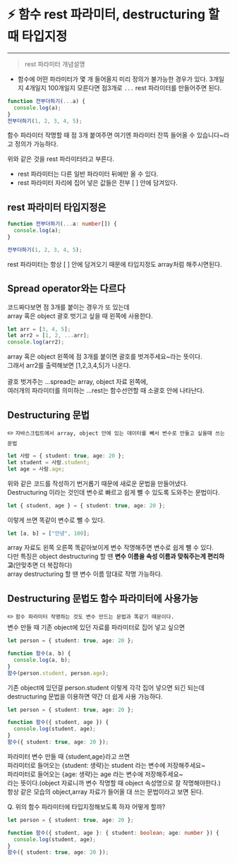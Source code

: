 # ⚡️ 함수 rest 파라미터, destructuring 할 때 타입지정

---

> rest 파라미터 개념설명

- 함수에 어떤 파라미터가 몇 개 들어올지 미리 정의가 불가능한 경우가 있다.
  3개일지 4개일지 100개일지 모른다면 점3개로 `...` rest 파라미터를 만들어주면 된다.

```ts
function 전부더하기(...a) {
  console.log(a);
}
전부더하기(1, 2, 3, 4, 5);
```

함수 파라미터 작명할 때 점 3개 붙여주면 여기엔 파라미터 잔뜩 들어올 수 있습니다~라고 정의가 가능하다.

위와 같은 것을 rest 파라미터라고 부른다.

- rest 파라미터는 다른 일반 파라미터 뒤에만 올 수 있다.
- rest 파라미터 자리에 집어 넣은 값들은 전부 [ ] 안에 담겨있다.

## rest 파라미터 타입지정은

```ts
function 전부더하기(...a: number[]) {
  console.log(a);
}

전부더하기(1, 2, 3, 4, 5);
```

rest 파라미터는 항상 [ ] 안에 담겨오기 때문에 타입지정도 array처럼 해주시면된다.

## Spread operator와는 다르다

코드짜다보면 점 3개를 붙이는 경우가 또 있는데</br>
array 혹은 object 괄호 벗기고 싶을 때 왼쪽에 사용한다.</br>

```ts
let arr = [3, 4, 5];
let arr2 = [1, 2, ...arr];
console.log(arr2);
```

array 혹은 object 왼쪽에 점 3개를 붙이면 괄호를 벗겨주세요~라는 뜻이다.</br>
그래서 arr2를 출력해보면 [1,2,3,4,5]가 나온다.</br>
</br>
괄호 벗겨주는 ...spread는 array, object 자료 왼쪽에,</br>
여러개의 파라미터를 의미하는 ...rest는 함수선언할 때 소괄호 안에 나타난다.</br>

## Destructuring 문법

✏️ `자바스크립트에서 array, object 안에 있는 데이터를 빼서 변수로 만들고 싶을때 쓰는 문법`

```ts
let 사람 = { student: true, age: 20 };
let student = 사람.student;
let age = 사람.age;
```

위와 같은 코드를 작성하기 번거롭기 때문에 새로운 문법을 만들어냈다.</br>
Destructuring 이라는 것인데 변수로 빠르고 쉽게 뺄 수 있도록 도와주는 문법이다.</br>

```ts
let { student, age } = { student: true, age: 20 };
```

이렇게 쓰면 똑같이 변수로 뺄 수 있다.</br>

```ts
let [a, b] = ["안녕", 100];
```

array 자료도 왼쪽 오른쪽 똑같아보이게 변수 작명해주면 변수로 쉽게 뺄 수 있다.</br>
다만 특징은 object destructuring 할 땐 **변수 이름을 속성 이름과 맞춰주는게 편리하고**(안맞추면 더 복잡하다)</br>
array destructuring 할 땐 변수 이름 맘대로 작명 가능하다.</br>

## Destructuring 문법도 함수 파라미터에 사용가능

✏️ `함수 파라미터 작명하는 것도 변수 만드는 문법과 똑같기 때문이다.`</br>
변수 만들 때 기존 object에 있던 자료를 파라미터로 집어 넣고 싶으면

```ts
let person = { student: true, age: 20 };

function 함수(a, b) {
  console.log(a, b);
}
함수(person.student, person.age);
```

기존 object에 있던걸 person.student 이렇게 각각 집어 넣으면 되긴 되는데</br>
destructuring 문법을 이용하면 약간 더 쉽게 사용 가능하다.</br>

```ts
let person = { student: true, age: 20 };

function 함수({ student, age }) {
  console.log(student, age);
}
함수({ student: true, age: 20 });
```

파라미터 변수 만들 때 {student,age}라고 쓰면</br>
파라미터로 들어오는 {student: 생략}는 student 라는 변수에 저장해주세요~</br>
파라미터로 들어오는 {age: 생략}는 age 라는 변수에 저장해주세요~</br>
라는 뜻이다.(object 자료니까 변수 작명할 때 object 속성명으로 잘 작명해야한다.)</br>
항상 같은 모습의 object,array 자료가 들어올 대 쓰는 문법이라고 보면 된다.</br>

Q. 위의 함수 파라미터에 타입지정해보도록 하자 어떻게 할까?

```ts
let person = { student: true, age: 20 };

function 함수({ student, age }: { student: boolean; age: number }) {
  console.log(student, age);
}
함수({ student: true, age: 20 });
```
